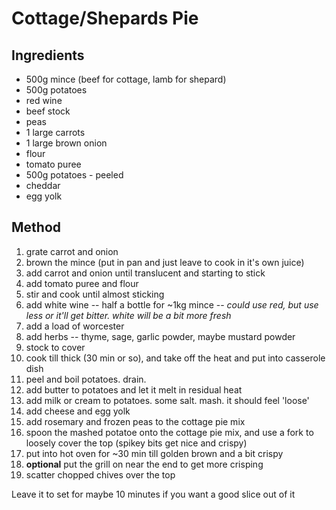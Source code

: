 # Cottage/Shepards Pie

## Ingredients

- 500g mince (beef for cottage, lamb for shepard)
- 500g potatoes
- red wine
- beef stock
- peas
- 1 large carrots
- 1 large brown onion
- flour
- tomato puree
- 500g potatoes - peeled
- cheddar
- egg yolk

## Method

1.  grate carrot and onion
2.  brown the mince (put in pan and just leave to cook in it's own juice)
3.  add carrot and onion until translucent and starting to stick
4.  add tomato puree and flour
5.  stir and cook until almost sticking
6.  add white wine -- half a bottle for ~1kg mince -- *could use red, but use less or it'll get bitter. white will be a bit more fresh*
7.  add a load of worcester
8.  add herbs -- thyme, sage, garlic powder, maybe mustard powder
9.  stock to cover
10. cook till thick (30 min or so), and take off the heat and put into casserole dish
11. peel and boil potatoes. drain.
12. add butter to potatoes and let it melt in residual heat
13. add milk or cream to potatoes. some salt. mash. it should feel 'loose'
14. add cheese and egg yolk
15. add rosemary and frozen peas to the cottage pie mix
16. spoon the mashed potatoe onto the cottage pie mix, and use a fork to loosely cover the top (spikey bits get nice and crispy)
17. put into hot oven for ~30 min till golden brown and a bit crispy
18. **optional** put the grill on near the end to get more crisping
19. scatter chopped chives over the top

Leave it to set for maybe 10 minutes if you want a good slice out of it
